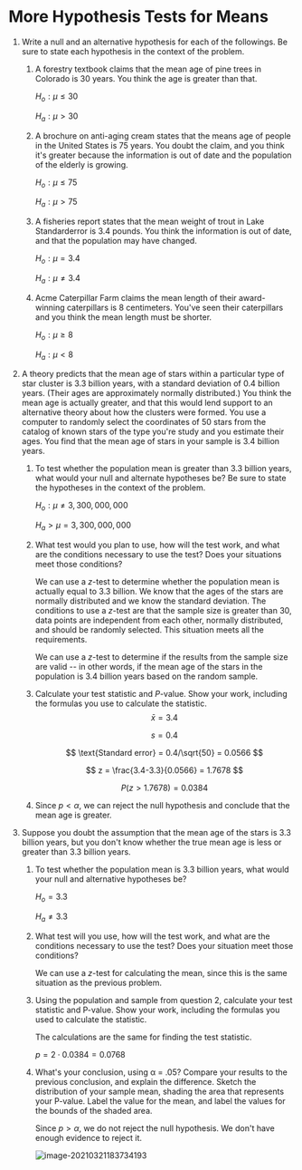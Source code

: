 # More Hypothesis Tests for Means

1. Write a null and an alternative hypothesis for each of the followings. Be sure to state each hypothesis in the context of the problem. 

   1. A forestry textbook claims that the mean age of pine trees in Colorado is 30 years. You think the age is greater than that. 

      $H_o: \mu \leq 30$ 

      $H_a : \mu > 30$ 

   2. A brochure on anti-aging cream states that the means age of people in the United States is 75 years. You doubt the claim, and you think it's greater because the information is out of date and the population of the elderly is growing. 

      $H_o  : \mu \leq 75$

      $H_a : \mu > 75$

   3. A fisheries report states that the mean weight of trout in Lake Standarderror is 3.4 pounds. You think the information is out of date, and that the population may have changed. 

      $H_o : \mu = 3.4$

      $H_a : \mu \neq 3.4$

   4. Acme Caterpillar Farm claims the mean length of their award-winning caterpillars is 8 centimeters. You've seen their caterpillars and you think the mean length must be shorter. 

      $H_o : \mu \geq 8$

      $H_a : \mu < 8$

2. A theory predicts that the mean age of stars within a particular type of star cluster is 3.3 billion years, with a standard deviation of 0.4 billion years. (Their ages are approximately normally distributed.) You think the mean age is actually greater, and that this would lend support to an alternative theory about how the clusters were formed. You use a computer to randomly select the coordinates of 50 stars from the catalog of known stars of the type you're study and you estimate their ages. You find that the mean age of stars in your sample is 3.4 billion years.

   1. To test whether the population mean is greater than 3.3 billion years, what would your null and alternate hypotheses be? Be sure to state the hypotheses in the context of the problem. 

      $H_o: \mu \neq 3,300,000,000$

      $H_a > \mu = 3,300,000,000$

   2. What test would you plan to use, how will the test work, and what are the conditions necessary to use the test? Does your situations meet those conditions? 

      We can use a $z$-test to determine whether the population mean is actually equal to 3.3 billion. We know that the ages of the stars are normally distributed and we know the standard deviation. The conditions to use a $z$-test are that the sample size is greater than 30, data points are independent from each other, normally distributed, and should be randomly selected. This situation meets all the requirements. 

      We can use a $z$-test to determine if the results from the sample size are valid -- in other words, if the mean age of the stars in the population is 3.4 billion years based on the random sample. 

   3. Calculate your test statistic and $P$-value. Show your work, including the formulas you use to calculate the statistic. 
      $$
      \bar{x} = 3.4
      $$

      $$
      s = 0.4
      $$

      $$
      \text{Standard error} = 0.4/\sqrt{50} = 0.0566
      $$

      $$
      z = \frac{3.4-3.3}{0.0566} = 1.7678
      $$

      $$
      P(z > 1.7678) = 0.0384
      $$

   4. Since $p < \alpha$, we can reject the null hypothesis and conclude that the mean age is greater.
   
3. Suppose you doubt the assumption that the mean age of the stars is 3.3 billion years, but you don't know whether the true mean age is less or greater than 3.3 billion years.

   1. To test whether the population mean is 3.3 billion years, what would your null and alternative hypotheses be? 

      $H_o = 3.3$

      $H_a \neq 3.3$

   2. What test will you use, how will the test work, and what are the conditions necessary to use the test? Does your situation meet those conditions?

      We can use a $z$-test for calculating the mean, since this is the same situation as the previous problem. 

   3. Using the population and sample from question 2, calculate your test statistic and P-value. Show your work, including the formulas you used to calculate the statistic.

      The calculations are the same for finding the test statistic. 

      $p = 2 \cdot 0.0384 = 0.0768$

   4. What's your conclusion, using α = .05? Compare your results to the previous conclusion, and explain the difference. Sketch the distribution of your sample mean, shading the area that represents your P-value. Label the value for the mean, and label the values for the bounds of the shaded area. 

      Since $p > \alpha$, we do not reject the null hypothesis. We don't have enough evidence to reject it. 

      ![image-20210321183734193](/home/svadrut/.config/Typora/typora-user-images/image-20210321183734193.png)

      

